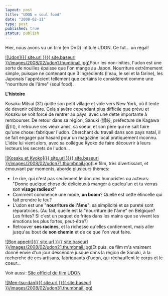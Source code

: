 ```yaml
---
layout: post
title: "UDON = soul food"
date: "2008-02-11"
type: post
published: true
status: publish
---
```


Hier, nous avons vu un film (en DVD) intitulé UDON. Ce fut... un régal!

[![Udon]({{ site.url }}{{ site.baseurl }}/images/2008/02/udon1.thumbnail.jpg)](http://blog.japonophile.com/wp-content/uploads/2008/02/udon1.jpg)Pour les non-initiés, l'udon est une sorte de nouilles épaisse que l'on mange au Japon. Nourriture extrêmement simple, puisque ne contenant que 3 ingrédients (l'eau, le sel et la farine), les Japonais l'apprécient tellement que certains le considèrent comme une "nourriture de l'âme" (soul food).

**L'histoire**

Kosaku Mitsui (31) quitte son petit village et vole vers New York, où il tente de devenir célèbre. Cela s'avère cependant plus difficile que prévu et Kosaku se voit forcé de rentrer au pays, avec une dette importante à rembourser. De retour dans sa région, Sanuki (讃岐, préfecture de Kagawa 香川), il retrouve ses vieux amis, sa soeur, et son père qui ne sait faire qu'une chose: fabriquer l'udon. Cherchant du travail dans son pays natal, il se fait engager par hasard pour un magazine local pratiquement inconnu. L'idée lui vient alors, avec sa collègue Kyoko de faire découvrir à leurs lecteurs les secrets de l'udon...

[![Kosaku et Kyoko]({{ site.url }}{{ site.baseurl }}/images/2008/02/udon71.thumbnail.jpg)](http://blog.japonophile.com/wp-content/uploads/2008/02/udon71.jpg)Le film, très divertissant, et émouvant par moments, aborde plusieurs thèmes:

- Le rire, qui n'est pas seulement le don des humoristes ou acteurs: "Donne quelque chose de délicieux à manger à quelqu'un et tu verras son **visage radieux**!"
- Comment commence une mode, **un boom**? Quelle est cette étincelle qui fait prendre le feu?
- L'udon est une "**nourriture de l'âme**": sa simplicité et sa pureté sont réparatrices. (Au fait, quelle est la "nourriture de l'âme" en Belgique? Les frites? Si c'est un paquet de frites dans les mains que se vivent les émotions les plus fortes, peut-être?)
- Retrouver **ses racines**, et la richesse qu'elles contiennent, mais aller jusqu'au bout de **son chemin** et de ce que l'on veut faire.

[![Bon appetit]({{ site.url }}{{ site.baseurl }}/images/2008/02/udon21.thumbnail.jpg)](http://blog.japonophile.com/wp-content/uploads/2008/02/udon21.jpg)Et puis, ce film m'a vraiment donné envie d'un jour descendre jusque dans la région de Sanuki, à la recherche de ces artisans, fabriquants d'udon, qui réchauffent le corps et le coeur...

  
Voir aussi: [Site officiel du film UDON](http://www.udon.vc/movie/)

[![Men-tsu-dan]({{ site.url }}{{ site.baseurl }}/images/2008/02/udon31.thumbnail.jpg)](http://blog.japonophile.com/wp-content/uploads/2008/02/udon31.jpg)
